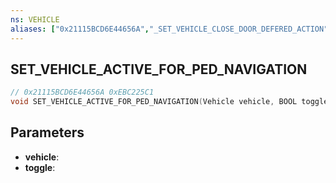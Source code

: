 ```yaml
---
ns: VEHICLE
aliases: ["0x21115BCD6E44656A","_SET_VEHICLE_CLOSE_DOOR_DEFERED_ACTION"]
---
```

## SET_VEHICLE_ACTIVE_FOR_PED_NAVIGATION

```c
// 0x21115BCD6E44656A 0xEBC225C1
void SET_VEHICLE_ACTIVE_FOR_PED_NAVIGATION(Vehicle vehicle, BOOL toggle);
```

## Parameters
* **vehicle**: 
* **toggle**: 

